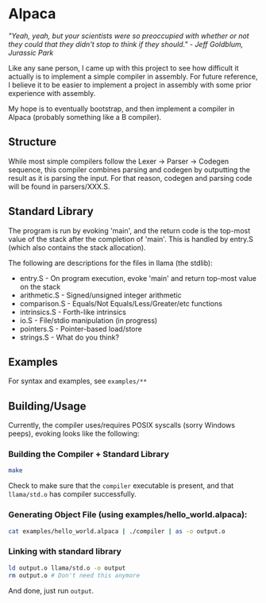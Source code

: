 # Alpaca
*"Yeah, yeah, but your scientists were so preoccupied with whether or
not they could that they didn't stop to think if they should." - Jeff Goldblum,
Jurassic Park*

Like any sane person, I came up with this project to see how difficult
it actually is to implement a simple compiler in assembly. For future
reference, I believe it to be easier to implement a project in assembly
with some prior experience with assembly.

My hope is to eventually bootstrap, and then implement a compiler in
Alpaca (probably something like a B compiler).

## Structure

While most simple compilers follow the Lexer -> Parser -> Codegen
sequence, this compiler combines parsing and codegen by outputting
the result as it is parsing the input. For that reason, codegen
and parsing code will be found in parsers/XXX.S.

## Standard Library

The program is run by evoking 'main', and the return code is the
top-most value of the stack after the completion of 'main'. This
is handled by entry.S (which also contains the stack allocation).

The following are descriptions for the files in llama (the stdlib):
 * entry.S - On program execution, evoke 'main' and return top-most
   value on the stack
 * arithmetic.S - Signed/unsigned integer arithmetic
 * comparison.S - Equals/Not Equals/Less/Greater/etc functions
 * intrinsics.S - Forth-like intrinsics
 * io.S - File/stdio manipulation (in progress)
 * pointers.S - Pointer-based load/store
 * strings.S - What do you think?

## Examples

For syntax and examples, see ```examples/**```

## Building/Usage

Currently, the compiler uses/requires POSIX syscalls (sorry Windows
peeps), evoking looks like the following:

### Building the Compiler + Standard Library

```sh
make
```

Check to make sure that the ```compiler``` executable is present,
and that ```llama/std.o``` has compiler successfully.

### Generating Object File (using examples/hello_world.alpaca):

```sh
cat examples/hello_world.alpaca | ./compiler | as -o output.o
```

### Linking with standard library

```sh
ld output.o llama/std.o -o output
rm output.o # Don't need this anymore
```

And done, just run ```output```.

